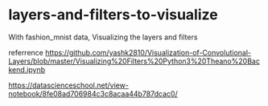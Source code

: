# layers-and-filters-to-visualize
With fashion_mnist data, Visualizing the layers and filters

referrence
https://github.com/yashk2810/Visualization-of-Convolutional-Layers/blob/master/Visualizing%20Filters%20Python3%20Theano%20Backend.ipynb

https://datascienceschool.net/view-notebook/8fe08ad706984c3c8acaa44b787dcac0/
